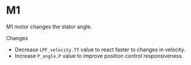 # M1
M1 motor changes the stator angle.

Changes
- Decrease `LPF_velocity.Tf` value to react faster to changes in velocity.
- Increase `P_angle.P` value to improve position control responsiveness.